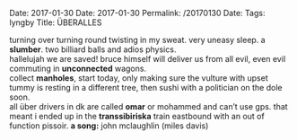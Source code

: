 Date: 2017-01-30
Date: 2017-01-30
Permalink: /20170130
Date: 
Tags: lyngby
Title: ÜBERALLES
  
turning over turning round twisting in my sweat. very uneasy sleep. a **slumber**. two billiard balls and adios physics.  
hallelujah we are saved! bruce himself will deliver us from all evil, even evil commuting in **unconnected** wagons.  
collect **manholes**, start today, only making sure the vulture with upset tummy is resting in a different tree, then sushi with a politician on the dole soon.  
all über drivers in dk are called **omar** or mohammed and can’t use gps. that meant i ended up in the **transsibiriska** train eastbound with an out of function pissoir.
**a song:** john mclaughlin (miles davis)
